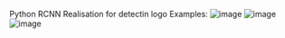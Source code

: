 Python RCNN Realisation for detectin logo
Examples:
![image](https://github.com/lebedevAr/RCNN-realisation/assets/105739082/317b19f7-c50e-4117-94a5-f07db3032573)
![image](https://github.com/lebedevAr/RCNN-realisation/assets/105739082/19b56533-5e00-487c-9d25-c76f0788eb4a)
![image](https://github.com/lebedevAr/RCNN-realisation/assets/105739082/ab0dcb48-c9d3-4dca-8e72-1f8ec0c5a909)
